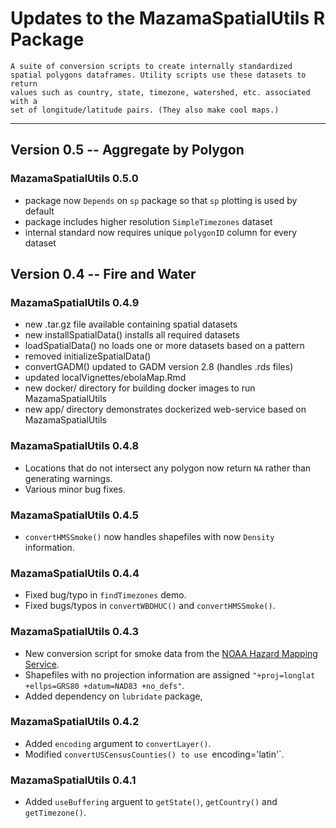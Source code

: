 # Updates to the MazamaSpatialUtils R Package

```
A suite of conversion scripts to create internally standardized
spatial polygons dataframes. Utility scripts use these datasets to return
values such as country, state, timezone, watershed, etc. associated with a
set of longitude/latitude pairs. (They also make cool maps.)
```

----

## Version 0.5 -- Aggregate by Polygon

### MazamaSpatialUtils 0.5.0

 * package now `Depends` on `sp` package so that `sp` plotting is used by default
 * package includes higher resolution `SimpleTimezones` dataset
 * internal standard now requires unique `polygonID` column for every dataset 

## Version 0.4 -- Fire and Water

### MazamaSpatialUtils 0.4.9

 * new .tar.gz file available containing spatial datasets
 * new installSpatialData() installs all required datasets
 * loadSpatialData() no loads one or more datasets based on a pattern
 * removed initializeSpatialData()
 * convertGADM() updated to GADM version 2.8 (handles .rds files)
 * updated localVignettes/ebolaMap.Rmd
 * new docker/ directory for building docker images to run MazamaSpatialUtils
 * new app/ directory demonstrates dockerized web-service based on MazamaSpatialUtils

### MazamaSpatialUtils 0.4.8

 * Locations that do not intersect any polygon now return `NA` rather than generating warnings.
 * Various minor bug fixes.

### MazamaSpatialUtils 0.4.5

 * `convertHMSSmoke()` now handles shapefiles with now `Density` information.

### MazamaSpatialUtils 0.4.4

 * Fixed bug/typo in `findTimezones` demo.
 * Fixed bugs/typos in `convertWBDHUC()` and `convertHMSSmoke()`.

### MazamaSpatialUtils 0.4.3

 * New conversion script for smoke data from the [NOAA Hazard Mapping Service](http://www.ospo.noaa.gov/Products/land/hms.html).
 * Shapefiles with no projection information are assigned `"+proj=longlat +ellps=GRS80 +datum=NAD83 +no_defs"`.
 * Added dependency on `lubridate` package,

### MazamaSpatialUtils 0.4.2

 * Added `encoding` argument to `convertLayer()`.
 * Modified `convertUSCensusCounties() to use `encoding='latin'`.

### MazamaSpatialUtils 0.4.1

 * Added `useBuffering` arguent to `getState()`, `getCountry()` and `getTimezone()`.

